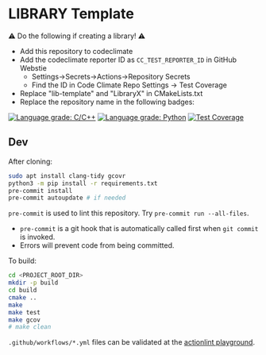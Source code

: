 # LIBRARY Template

:warning: Do the following if creating a library! :warning:
- Add this repository to codeclimate
- Add the  codeclimate reporter ID as `CC_TEST_REPORTER_ID` in GitHub Webstie
  - Settings->Secrets->Actions->Repository Secrets
  - Find the ID in Code Climate Repo Settings -> Test Coverage
- Replace "lib-template" and "LibraryX" in CMakeLists.txt
- Replace the repository name in the following badges:

[![Language grade: C/C++](https://img.shields.io/lgtm/grade/cpp/g/Trashcat-Robotics/lib-template-cpp.svg?logo=lgtm&logoWidth=18)](https://lgtm.com/projects/g/Trashcat-Robotics/lib-template-cpp/context:cpp)
[![Language grade: Python](https://img.shields.io/lgtm/grade/python/g/Trashcat-Robotics/lib-template-cpp.svg?logo=lgtm&logoWidth=18)](https://lgtm.com/projects/g/Trashcat-Robotics/lib-template-cpp/context:python)
[![Test Coverage](https://api.codeclimate.com/v1/badges/ec76771489a475bf74bd/test_coverage)](https://codeclimate.com/github/Trashcat-Robotics/lib-template/test_coverage)

## Dev

After cloning:
```sh
sudo apt install clang-tidy gcovr
python3 -m pip install -r requirements.txt
pre-commit install
pre-commit autoupdate # if needed
```

`pre-commit` is used to lint this repository. Try `pre-commit run --all-files`.
- `pre-commit` is a git hook that is automatically called first when `git commit`
is invoked.
- Errors will prevent code from being committed.


To build:
```sh
cd <PROJECT_ROOT_DIR>
mkdir -p build
cd build
cmake ..
make
make test
make gcov
# make clean
```

`.github/workflows/*.yml` files can be validated at the [actionlint playground](https://rhysd.github.io/actionlint/).
